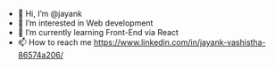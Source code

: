 - 👋 Hi, I’m @jayank
- 👀 I’m interested in Web development 
- 🌱 I’m currently learning Front-End via React 
- 📫 How to reach me https://www.linkedin.com/in/jayank-vashistha-86574a206/

<!---
jayank01/jayank01 is a ✨ special ✨ repository because its `README.md` (this file) appears on your GitHub profile.
You can click the Preview link to take a look at your changes.
--->
